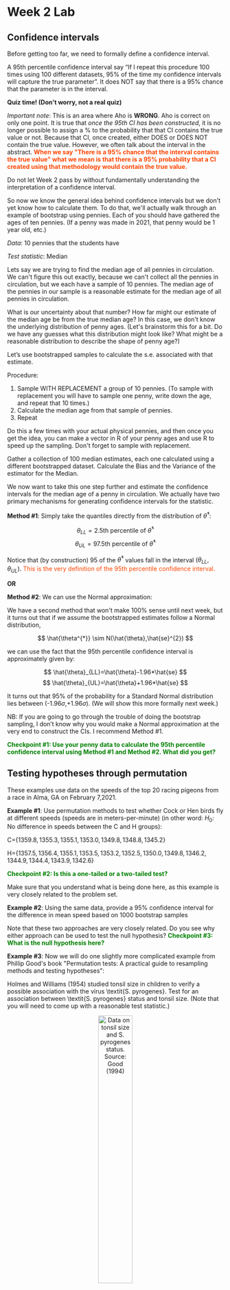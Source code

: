 Week 2 Lab
=============

Confidence intervals
-----------------------

Before getting too far, we need to formally define a confidence interval. 

A 95th percentile confidence interval say “If I repeat this procedure 100 times using 100 different datasets, 95% of the time my confidence intervals will capture the true parameter”. It does NOT say that there is a 95% chance that the parameter is in the interval.

**Quiz time! (Don't worry, not a real quiz)**

*Important note*: This is an area where Aho is **WRONG**. Aho is correct on only one point. It is true that *once the 95th CI has been constructed*, it is no longer possible to assign a $\%$ to the probability that that CI contains the true value or not. Because that CI, once created, either DOES or DOES NOT contain the true value. However, we often talk about the interval in the abstract. **<span style="color: orangered;">When we say "There is a 95$\%$ chance that the interval contains the true value" what we mean is that there is a 95$\%$ probability that a CI created using that methodology would contain the true value.</span>**

Do not let Week 2 pass by without fundamentally understanding the interpretation of a confidence interval. 

So now we know the general idea behind confidence intervals but we don't yet know how to calculate them. To do that, we'll actually walk through an example of bootstrap using pennies. Each of you should have gathered the ages of ten pennies. (If a penny was made in 2021, that penny would be 1 year old, etc.)

*Data*: 10 pennies that the students have

*Test statistic*: Median

Lets say we are trying to find the median age of all pennies in circulation. We can't figure this out exactly, because we can't collect all the pennies in circulation, but we each have a sample of 10 pennies. The median age of the pennies in our sample is a reasonable estimate for the median age of all pennies in circulation. 

What is our uncertainty about that number? How far might our estimate of the median age be from the true median age? In this case, we don't know the underlying distribution of penny ages. (Let's brainstorm this for a bit. Do we have any guesses what this distribution might look like? What might be a reasonable distribution to describe the shape of penny age?) 

Let’s use bootstrapped samples to calculate the s.e. associated with that estimate.

Procedure: 
1. Sample WITH REPLACEMENT a group of 10 pennies. (To sample with replacement you will have to sample one penny, write down the age, and repeat that 10 times.)
2. Calculate the median age from that sample of pennies.
3. Repeat

Do this a few times with your actual physical pennies, and then once you get the idea, you can make a vector in R of your penny ages and use R to speed up the sampling. Don't forget to sample with replacement.

Gather a collection of 100 median estimates, each one calculated using a different bootstrapped dataset. Calculate the Bias and the Variance of the estimator for the Median.

We now want to take this one step further and estimate the confidence intervals for the median age of a penny in circulation. We actually have two primary mechanisms for generating confidence intervals for the statistic.

**Method #1**: Simply take the quantiles directly from the distribution of $\hat{\theta}^{*}$:

$$
\theta_{LL} = \mbox{2.5th percentile of } \hat{\theta}^{*}
$$
$$
\theta_{UL} = \mbox{97.5th percentile of } \hat{\theta}^{*}
$$

Notice that (by construction) 95$%$ of the $\hat{\theta}^{*}$ values fall in the interval $(\theta_{LL},\theta_{UL})$. <span style="color: orangered;">This is the very definition of the 95th percentile confidence interval.</span>

**OR** 

**Method #2**: We can use the Normal approximation:

We have a second method that won't make 100\% sense until next week, but it turns out that if we assume the bootstrapped estimates follow a Normal distribution, 

$$
\hat{\theta^{*}} \sim N(\hat{\theta},\hat{se}^{2})
$$

we can use the fact that the 95th percentile confidence interval is approximately given by:

$$
\hat{\theta}_{LL}=\hat{\theta}-1.96*\hat{se}
$$
$$
\hat{\theta}_{UL}=\hat{\theta}+1.96*\hat{se}
$$

It turns out that 95$\%$ of the probability for a Standard Normal distribution lies between (-1.96$\sigma$,+1.96$\sigma$). (We will show this more formally next week.) 

NB: If you are going to go through the trouble of doing the bootstrap sampling, I don’t know why you would make a Normal approximation at the very end to construct the CIs. I recommend Method #1.

**<span style="color: green;">Checkpoint #1: Use your penny data to calculate the 95th percentile confidence interval using Method #1 and Method #2. What did you get?</span>**

Testing hypotheses through permutation
------------------------------------

These examples use data on the speeds of the top 20 racing pigeons from a race in Alma, GA on February 7,2021. 

**Example #1**: Use permutation methods to test whether Cock or Hen birds fly at different speeds (speeds are in meters-per-minute) (in other word: $H_{0}$: No difference in speeds between the C and H groups):

C=$\{1359.8,1355.3,1355.1,1353.0,1349.8,1348.8,1345.2\}$

H=$\{1357.5,1356.4,1355.1,1353.5,1353.2,1352.5,1350.0,1349.8,1346.2,1344.9,1344.4,1343.9,1342.6\}$

**<span style="color: green;">Checkpoint #2: Is this a one-tailed or a two-tailed test?</span>**

Make sure that you understand what is being done here, as this example is very closely related to the problem set.


**Example #2**: Using the same data, provide a 95% confidence interval for the difference in mean speed based on 1000 bootstrap samples

Note that these two approaches are very closely related. Do you see why either approach can be used to test the null hypothesis? **<span style="color: green;">Checkpoint #3: What is the null hypothesis here?</span>**

**Example #3**: Now we will do one slightly more complicated example from Phillip Good's book "Permutation tests: A practical guide to resampling methods and testing hypotheses":

Holmes and Williams (1954) studied tonsil size in children to verify a possible association with the virus \textit{S. pyrogenes}. Test for an association between \textit{S. pyrogenes} status and tonsil size. (Note that you will need to come up with a reasonable test statistic.)

<div class="figure" style="text-align: center">
<img src="Table2categories.png" alt="Data on tonsil size and S. pyrogenes status. Source: Good (1994)" width="40%" />
<p class="caption">(\#fig:unnamed-chunk-1)Data on tonsil size and S. pyrogenes status. Source: Good (1994)</p>
</div>

Now lets consider the full dataset, where tonsil size is divided into three categories. How would we do the test now? **<span style="color: green;">Checkpoint #4: What is the new test statistic? (There are many options.)</span>** What 'labels' do you permute?

<div class="figure" style="text-align: center">
<img src="Table3categories.png" alt="Fill dataset on tonsil size and S. pyrogenes status. Source: Good (1994)" width="50%" />
<p class="caption">(\#fig:unnamed-chunk-2)Fill dataset on tonsil size and S. pyrogenes status. Source: Good (1994)</p>
</div>

Basics of bootstrap and jackknife
------------------------------------

To get started with bootstrap and jackknife techniques, we start by working through a very simple example. First we simulate some data


```r
x<-seq(0,9,by=1)
```

This will constutute our "data". Let's print the result of sampling with replacement to get a sense for it...


```r
table(sample(x,size=length(x),replace=T))
```

```
## 
## 2 3 4 6 8 
## 2 2 1 2 3
```

Now we will write a little script to take bootstrap samples and calculate the means of each of these bootstrap samples


```r
xmeans<-vector(length=1000)
for (i in 1:1000)
  {
  xmeans[i]<-mean(sample(x,replace=T))
  }
```

The actual number of bootstrapped samples is arbitrary *at this point* but there are ways of characterizing the precision of the bootstrap (jackknife-after-bootstrap) which might inform the number of bootstrap samples needed. *In practice*, people tend to pick some arbitrary but large number of bootstrap samples because computers are so fast that it is often easy to draw far more samples than are actually needed. When calculation of the statistic is slow (as might be the case if you are using the samples to construct a phylogeny, for example), then you would need to be more concerned with the number of bootstrap samples. 

First, lets just look at a histogram of the bootstrapped means and plot the actual sample mean on the histogram for comparison



```r
hist(xmeans,breaks=30,col="pink")
abline(v=mean(x),lwd=2)
```

<img src="Week-2-lab_files/figure-html/unnamed-chunk-6-1.png" width="672" />

Calculating bias and standard error
-----------------------------------

From these we can calculate the bias and standard deviation for the mean (which is the "statistic"):

$$
\widehat{Bias_{boot}} = \left(\frac{1}{k}\sum^{k}_{i=1}\theta^{*}_{i}\right)-\hat{\theta}
$$


```r
bias.boot<-mean(xmeans)-mean(x)
bias.boot
```

```
## [1] -0.0725
```

```r
hist(xmeans,breaks=30,col="pink")
abline(v=mean(x),lwd=5,col="black")
abline(v=mean(xmeans),lwd=2,col="yellow")
```

<img src="Week-2-lab_files/figure-html/unnamed-chunk-7-1.png" width="672" />

$$
\widehat{s.e._{boot}} = \sqrt{\frac{1}{k-1}\sum^{k}_{i=1}(\theta^{*}_{i}-\bar{\theta^{*}})^{2}}
$$


```r
se.boot<-sd(xmeans)
```

We can find the confidence intervals in two ways:

Method #1: Assume the bootstrap statistics are normally distributed


```r
LL.boot<-mean(xmeans)-1.96*se.boot #where did 1.96 come from?
UL.boot<-mean(xmeans)+1.96*se.boot
LL.boot
```

```
## [1] 2.601961
```

```r
UL.boot
```

```
## [1] 6.253039
```

Method #2: Simply take the quantiles of the bootstrap statistics


```r
quantile(xmeans,c(0.025,0.975))
```

```
##   2.5%  97.5% 
## 2.6975 6.3000
```

Let's compare this to what we would have gotten if we had used normal distribution theory. First we have to calculate the standard error:


```r
se.normal<-sqrt(var(x)/length(x))
LL.normal<-mean(x)-qt(0.975,length(x)-1)*se.normal
UL.normal<-mean(x)+qt(0.975,length(x)-1)*se.normal
LL.normal
```

```
## [1] 2.334149
```

```r
UL.normal
```

```
## [1] 6.665851
```

In this case, the confidence intervals we got from the normal distribution theory are too wide.

**<span style="color: green;">Checkpoint #6: Does it make sense why the normal distribution theory intervals are too wide?</span>** Because the original were were uniformly distributed, the data has higher variance than would be expected and therefore the standard error is higher than would be expected.

There are two packages that provide functions for bootstrapping, 'boot' and 'boostrap'. We will start by using the 'bootstrap' package, which was originally designed for Efron and Tibshirani's monograph on the bootstrap. 

To test the main functionality of the 'bootstrap' package, we will use the data we already have. The 'bootstrap' function requires the input of a user-defined function to calculate the statistic of interest. Here I will write a function that calculates the mean of the input values.


```r
library(bootstrap)
theta<-function(x)
  {
    mean(x)
  }
results<-bootstrap(x=x,nboot=1000,theta=theta)
results
```

```
## $thetastar
##    [1] 4.7 5.3 3.3 4.2 4.0 5.7 5.5 4.1 5.6 4.4 5.0 4.0 4.7 3.1 4.5 4.8 2.9 5.0
##   [19] 4.7 3.2 4.3 2.9 5.4 5.1 6.5 3.9 4.0 4.2 4.3 4.8 4.4 4.9 3.4 4.3 2.5 3.1
##   [37] 4.3 5.2 4.4 4.9 3.6 6.2 4.2 3.9 4.0 6.5 5.5 6.5 3.7 4.9 3.9 3.7 5.2 4.8
##   [55] 4.2 4.5 5.3 3.5 5.7 5.1 4.7 4.6 3.2 6.8 3.5 5.1 4.1 5.1 5.2 2.7 4.8 4.3
##   [73] 5.6 2.3 5.1 4.7 4.9 5.7 5.0 4.5 4.5 5.7 3.8 4.1 7.1 3.1 5.6 3.4 4.2 4.4
##   [91] 4.6 3.6 4.2 5.7 4.3 3.8 4.4 2.0 4.3 5.5 4.3 4.4 3.8 4.3 3.5 4.0 4.8 3.0
##  [109] 3.7 3.8 5.5 4.2 2.6 5.5 3.6 3.8 4.8 6.4 5.1 5.3 2.9 4.7 3.7 5.1 4.0 2.4
##  [127] 5.0 3.9 5.8 4.9 3.7 4.6 4.8 2.3 3.7 6.2 4.7 5.0 4.5 3.9 5.2 5.6 3.6 5.5
##  [145] 4.4 5.0 3.7 3.9 5.3 3.0 5.4 4.7 5.6 6.0 4.7 4.2 4.4 4.3 3.5 4.1 4.4 4.9
##  [163] 4.6 5.4 4.7 3.4 5.4 2.3 4.0 4.1 4.8 3.5 2.8 2.6 6.0 3.1 2.5 5.3 5.1 3.8
##  [181] 6.0 5.1 5.8 3.2 7.3 3.8 5.3 5.1 4.2 5.8 3.9 3.7 4.1 5.0 4.4 3.4 4.7 5.4
##  [199] 4.3 4.3 5.5 4.0 4.8 4.9 5.3 3.2 4.0 6.4 3.9 3.5 4.5 4.1 5.3 4.1 4.6 5.3
##  [217] 5.4 3.7 6.0 3.7 4.8 6.0 4.1 4.6 3.1 4.3 4.3 4.4 4.9 5.6 4.3 5.1 5.2 3.4
##  [235] 4.3 2.8 3.1 2.5 6.1 6.2 5.8 5.8 4.8 4.5 2.9 5.8 4.9 5.7 5.4 3.0 3.9 3.6
##  [253] 4.9 4.7 3.3 3.6 4.3 5.8 5.1 3.9 5.6 5.0 3.4 3.3 4.3 5.4 4.6 4.9 4.2 3.6
##  [271] 4.4 4.2 4.0 3.9 4.0 2.8 6.3 4.1 3.4 5.2 4.0 4.2 2.2 4.7 5.3 4.6 4.2 2.9
##  [289] 3.8 3.3 3.0 3.4 5.0 2.5 4.7 4.3 4.5 5.4 4.5 5.4 5.5 3.7 3.2 3.8 3.2 4.0
##  [307] 3.7 5.3 5.5 3.3 3.8 3.8 4.2 5.5 4.7 3.9 4.5 3.7 4.9 3.9 4.7 4.4 2.7 4.4
##  [325] 4.9 3.7 5.1 4.0 3.5 5.5 3.8 4.0 4.7 3.0 5.1 5.0 4.9 4.1 4.2 5.8 6.2 3.5
##  [343] 5.4 5.1 4.5 6.4 3.3 5.4 4.9 5.4 3.9 6.0 5.1 5.4 4.7 5.1 3.5 2.7 3.6 4.6
##  [361] 5.9 3.4 2.6 4.9 3.7 5.1 3.1 5.3 3.8 3.1 5.9 4.5 5.1 3.3 4.1 4.6 4.9 5.8
##  [379] 4.6 3.9 4.6 4.6 4.8 3.5 4.2 4.8 4.5 2.9 3.1 4.0 5.4 5.3 4.3 4.4 3.9 5.0
##  [397] 5.5 4.1 4.2 4.5 2.7 4.1 4.7 5.1 5.2 3.9 4.5 5.3 3.5 4.6 5.2 4.5 4.2 5.1
##  [415] 6.0 4.2 5.3 4.5 3.4 4.3 4.7 3.1 4.0 6.0 5.1 4.2 4.8 5.9 4.2 4.4 4.7 3.9
##  [433] 4.1 5.5 4.4 5.2 5.4 3.3 5.5 5.0 4.7 5.1 4.8 4.2 3.3 4.0 4.1 4.3 3.7 4.2
##  [451] 4.6 2.6 4.8 5.5 3.8 4.8 6.0 4.7 5.2 4.7 5.4 5.0 5.0 3.7 4.4 4.8 6.0 4.0
##  [469] 4.0 4.8 4.4 5.1 4.0 3.8 5.1 4.2 3.1 5.2 4.6 3.7 5.8 5.1 4.4 5.4 3.5 3.8
##  [487] 5.3 4.9 5.1 3.3 3.2 6.1 4.5 4.1 4.3 6.1 5.6 3.5 4.7 4.8 4.8 5.4 3.5 4.2
##  [505] 5.8 2.5 5.6 5.7 7.1 2.6 6.5 5.2 4.4 5.1 4.7 5.4 5.7 2.9 4.6 3.7 5.3 5.2
##  [523] 3.6 3.3 6.5 4.1 4.4 5.7 5.7 4.2 5.5 3.1 4.2 5.7 3.4 6.5 5.0 5.3 4.5 4.3
##  [541] 4.9 3.9 3.9 6.2 4.9 5.3 4.7 4.3 5.6 4.9 3.8 3.7 4.0 4.9 4.2 5.0 4.9 3.8
##  [559] 5.1 5.0 4.7 3.5 5.1 3.8 5.1 3.9 5.4 3.9 4.0 3.5 4.6 4.6 3.4 4.9 4.2 3.6
##  [577] 4.3 4.7 6.3 5.2 4.4 4.2 5.3 4.1 5.0 4.3 5.1 4.0 3.6 4.3 5.2 3.6 4.8 4.4
##  [595] 4.8 5.5 4.8 3.9 5.2 4.7 4.4 5.4 3.7 4.2 4.5 4.2 5.0 4.1 4.8 3.4 5.4 4.5
##  [613] 6.2 4.0 3.9 3.9 4.6 4.2 4.1 3.8 3.6 3.2 6.8 3.6 5.7 5.4 3.6 4.0 2.6 5.4
##  [631] 5.1 4.8 5.0 4.7 4.7 4.6 4.4 4.6 4.4 3.2 4.3 4.0 4.5 5.8 5.7 3.7 5.2 7.2
##  [649] 6.2 5.6 3.6 4.3 5.3 4.4 4.6 5.9 3.6 4.6 5.1 5.5 4.0 3.8 2.4 5.6 4.6 4.7
##  [667] 5.8 3.8 4.8 5.2 4.8 4.2 5.0 5.9 4.6 3.5 5.4 4.6 4.9 3.4 5.0 4.9 4.8 6.0
##  [685] 4.3 2.5 5.7 6.1 3.4 4.6 5.1 6.2 4.4 4.0 5.4 4.8 5.3 5.1 3.7 3.0 5.3 3.7
##  [703] 4.4 5.4 3.5 4.6 4.4 3.6 5.6 4.4 4.4 6.3 5.7 4.5 5.6 4.8 3.6 5.6 4.8 5.9
##  [721] 4.0 3.9 3.7 5.4 6.8 3.8 4.9 4.9 4.8 5.7 3.9 4.6 3.7 5.3 3.4 3.3 5.3 4.7
##  [739] 4.4 4.3 3.9 4.5 3.9 5.4 4.1 5.4 5.1 4.4 3.7 4.5 4.9 4.2 5.2 5.3 4.3 5.8
##  [757] 3.5 3.0 4.8 2.9 5.3 4.5 4.5 4.3 4.3 6.6 6.0 4.5 3.8 3.3 4.1 5.3 4.7 5.3
##  [775] 4.1 3.2 3.2 3.1 4.7 4.3 3.7 4.5 5.6 6.0 4.8 5.1 4.5 7.0 7.1 5.6 3.5 5.0
##  [793] 5.1 4.8 4.4 4.2 5.7 4.3 6.7 3.4 4.9 5.1 5.6 5.4 5.7 5.5 4.3 3.1 4.8 4.9
##  [811] 4.2 3.6 4.9 3.3 5.4 5.0 3.5 4.5 5.3 3.9 4.9 3.0 4.5 2.4 5.0 4.0 4.6 4.5
##  [829] 4.6 4.3 4.4 4.5 4.4 3.3 4.3 4.3 6.2 4.7 6.8 4.4 2.2 5.7 5.2 4.2 3.4 3.3
##  [847] 4.8 5.0 6.9 4.6 3.5 4.4 4.1 3.5 3.7 4.4 4.4 4.3 6.5 5.1 4.1 4.7 4.2 4.7
##  [865] 4.6 4.8 5.4 4.9 3.2 4.4 4.1 5.0 3.3 6.3 4.7 6.7 3.2 4.8 4.6 3.9 5.8 5.0
##  [883] 4.2 4.4 4.7 4.4 4.3 5.0 4.3 5.7 3.6 3.5 2.5 4.4 4.4 4.5 3.3 4.6 4.8 4.6
##  [901] 4.7 3.2 5.9 5.4 3.8 3.8 5.3 4.3 4.0 4.1 3.9 3.9 5.6 4.4 4.9 3.8 3.1 4.3
##  [919] 6.4 3.6 6.3 4.7 4.6 6.2 4.9 3.1 5.4 4.5 3.5 4.5 4.4 2.6 4.1 4.6 3.7 4.3
##  [937] 4.1 5.0 5.1 4.3 5.4 4.7 4.7 3.2 3.7 3.7 4.1 5.7 5.0 4.2 4.8 4.5 5.1 3.8
##  [955] 4.0 3.3 4.8 3.2 3.7 3.1 6.4 5.1 4.3 4.3 4.7 5.3 5.4 6.0 4.9 4.0 5.1 3.8
##  [973] 5.1 4.7 4.2 4.3 2.5 4.5 5.9 3.3 5.2 5.3 4.2 4.4 4.5 3.2 4.7 4.3 4.6 3.2
##  [991] 5.2 4.0 4.9 3.9 3.6 3.4 3.7 6.6 4.6 4.9
## 
## $func.thetastar
## NULL
## 
## $jack.boot.val
## NULL
## 
## $jack.boot.se
## NULL
## 
## $call
## bootstrap(x = x, nboot = 1000, theta = theta)
```

```r
quantile(results$thetastar,c(0.025,0.975))
```

```
##  2.5% 97.5% 
##   2.7   6.4
```

Notice that we get exactly what we got last time. This illustrates an important point, which is that the bootstrap functions are often no easier to use than something you could write yourself.

You can also define a function of the bootstrapped statistics (we have been calling this theta) to pull out immediately any summary statistics you are interested in from the bootstrapped thetas.

Here I will write a function that calculates the bias of my estimate of the mean (which is 4.5 [i.e. the mean of the number 0,1,2,3,4,5,6,7,8,9])


```r
bias<-function(x)
  {
  mean(x)-4.5
  }
results<-bootstrap(x=x,nboot=1000,theta=theta,func=bias)
results
```

```
## $thetastar
##    [1] 4.6 5.1 5.3 3.7 4.4 4.2 4.2 5.1 4.8 4.9 4.6 4.1 5.3 5.1 3.7 3.9 4.7 6.7
##   [19] 4.9 5.2 5.6 4.4 5.2 4.1 4.8 5.2 5.1 5.6 3.3 4.1 3.7 5.2 5.3 3.7 3.6 3.9
##   [37] 4.3 3.3 3.9 5.2 6.5 3.1 4.4 6.3 4.1 4.0 4.3 4.2 6.0 6.1 5.2 4.1 4.4 3.4
##   [55] 3.8 5.1 5.1 3.4 3.8 4.1 5.4 2.8 4.8 4.8 5.2 4.5 4.6 4.9 5.0 4.8 4.2 5.6
##   [73] 4.0 1.9 4.9 3.8 3.5 4.5 5.8 5.4 4.8 4.6 4.0 4.6 3.7 4.6 4.4 5.0 4.5 5.3
##   [91] 3.7 3.1 5.8 4.3 5.1 2.6 5.2 3.6 4.8 4.2 6.0 4.8 4.7 4.2 5.2 4.9 1.6 5.5
##  [109] 4.2 6.5 3.2 3.4 4.9 4.0 3.8 3.8 5.3 3.3 4.5 3.9 5.7 4.3 2.6 2.4 3.4 4.2
##  [127] 4.8 3.4 5.9 2.5 3.0 3.6 4.9 2.8 2.9 4.2 4.9 3.9 5.8 4.2 3.6 5.1 4.1 4.3
##  [145] 4.1 4.4 4.0 5.2 3.7 6.2 1.9 4.7 3.6 5.2 4.7 2.1 2.9 5.0 3.6 5.3 5.5 4.5
##  [163] 5.2 3.4 4.7 3.5 4.5 4.0 4.4 5.1 4.7 4.2 4.9 4.8 4.8 5.9 4.4 4.5 3.9 3.2
##  [181] 3.9 5.7 4.4 4.3 5.4 4.1 4.7 4.4 3.7 4.7 4.2 5.3 3.6 5.3 2.6 4.2 2.7 3.8
##  [199] 5.1 4.8 3.7 5.3 3.6 5.1 5.4 2.7 3.9 4.0 2.5 3.4 5.5 5.2 2.3 5.2 1.6 3.9
##  [217] 5.8 2.8 4.4 4.7 5.8 6.2 5.1 5.4 3.1 5.6 3.9 4.0 4.4 4.1 5.6 4.1 5.3 3.2
##  [235] 2.7 4.5 5.1 4.8 4.1 3.2 5.5 3.4 5.3 4.1 6.5 3.8 4.2 4.2 6.3 4.6 4.1 4.5
##  [253] 4.1 4.3 3.5 2.2 4.7 4.5 6.5 4.4 2.8 4.7 4.2 4.2 4.3 4.6 5.3 3.7 5.4 3.5
##  [271] 4.6 4.0 5.4 5.3 4.7 4.2 5.0 4.3 5.3 5.7 4.8 5.1 4.4 4.6 4.3 3.8 4.7 4.2
##  [289] 4.6 4.6 3.7 4.4 4.8 4.9 4.4 4.7 3.3 4.1 3.2 6.3 5.3 5.0 2.8 6.1 4.5 3.9
##  [307] 4.7 4.0 4.0 5.4 7.1 3.5 5.5 3.5 3.1 4.3 5.8 5.1 3.8 3.2 5.2 5.6 5.0 4.8
##  [325] 3.0 4.0 4.7 3.3 4.2 4.9 5.3 5.3 5.4 2.5 4.7 4.0 6.3 5.0 3.4 2.9 3.7 6.0
##  [343] 4.8 3.6 4.8 4.5 5.2 3.6 5.3 2.7 6.1 3.9 4.2 4.8 4.2 6.7 6.0 3.8 6.4 4.2
##  [361] 3.3 4.9 5.4 4.8 4.2 3.3 5.4 3.4 5.3 5.7 6.3 4.8 3.9 6.5 5.4 4.6 4.0 2.6
##  [379] 5.0 3.6 3.3 4.2 3.5 4.3 4.4 5.0 5.3 3.0 5.7 5.6 4.1 4.6 3.3 5.0 4.7 3.8
##  [397] 4.7 3.3 3.4 4.9 5.7 3.6 4.6 4.0 2.9 5.0 4.1 4.3 3.7 4.7 4.4 6.3 4.7 4.0
##  [415] 4.7 3.0 5.8 3.8 3.0 4.8 3.8 3.4 4.7 6.3 5.5 4.8 5.9 6.0 4.2 4.4 3.4 3.4
##  [433] 4.4 4.2 4.9 3.8 4.3 5.1 4.5 4.3 6.1 4.0 5.4 6.2 4.4 5.1 4.8 6.1 4.4 3.7
##  [451] 6.0 5.3 3.6 3.4 5.5 4.3 3.7 4.9 4.7 5.1 4.9 5.4 3.5 6.0 4.0 3.7 3.4 5.3
##  [469] 3.5 3.4 4.8 4.2 5.6 4.4 2.9 5.2 4.4 3.9 3.2 4.7 5.2 3.1 4.6 4.6 4.9 5.0
##  [487] 5.8 3.9 4.9 3.4 4.5 4.7 4.9 5.3 3.6 5.6 4.3 5.2 4.2 5.6 3.0 5.1 5.2 3.6
##  [505] 6.4 6.9 2.7 5.2 3.9 3.2 2.4 4.9 3.3 4.1 4.0 4.5 4.5 3.9 3.4 4.7 3.6 5.5
##  [523] 4.7 4.5 3.5 3.4 5.1 3.8 5.8 6.3 2.6 4.4 5.0 4.0 3.4 4.0 4.9 4.9 3.9 4.8
##  [541] 4.6 4.9 4.0 3.9 5.9 4.3 3.5 4.1 2.7 4.9 4.2 6.5 5.1 3.2 5.6 6.7 5.7 3.9
##  [559] 5.0 3.6 5.3 3.4 4.5 2.9 5.2 3.9 4.8 4.2 3.5 4.3 5.2 5.2 5.0 3.0 4.1 5.3
##  [577] 4.8 3.0 4.1 4.3 3.1 3.6 3.9 5.0 1.8 4.8 3.1 6.1 5.7 5.3 3.2 4.3 4.5 3.7
##  [595] 4.9 2.5 5.5 6.7 4.9 5.0 5.4 2.6 3.2 3.8 4.9 3.3 5.6 5.0 3.9 3.8 2.9 4.3
##  [613] 4.6 5.5 2.6 4.5 3.7 5.4 7.0 4.8 4.6 4.6 3.5 3.7 4.7 5.8 3.6 4.4 4.1 5.2
##  [631] 4.2 3.3 4.6 5.1 4.3 4.7 3.9 3.6 2.9 4.5 3.6 4.5 3.8 4.7 3.7 6.0 5.1 4.9
##  [649] 5.1 4.6 3.9 4.3 4.5 5.8 3.3 5.3 3.3 5.5 4.7 4.1 3.0 3.5 5.5 4.6 4.5 6.4
##  [667] 4.1 4.5 5.8 5.5 3.6 3.4 2.7 4.6 4.4 3.8 5.1 4.0 3.3 2.5 6.4 4.3 4.9 4.9
##  [685] 5.5 4.2 3.6 6.3 3.9 5.0 4.2 6.1 4.1 5.4 5.6 4.0 5.3 4.8 3.7 4.1 5.8 5.5
##  [703] 3.5 5.1 4.2 4.0 5.0 4.1 3.5 5.3 5.6 5.4 3.9 4.1 4.2 3.5 3.4 3.9 4.3 4.2
##  [721] 4.8 4.6 5.6 4.6 5.3 5.3 3.9 5.2 4.5 5.7 4.5 3.9 3.0 3.5 5.2 6.5 5.1 5.5
##  [739] 6.1 5.4 4.4 4.2 4.1 3.0 2.5 4.5 5.1 3.6 5.8 5.7 2.8 4.2 2.0 5.7 4.5 3.8
##  [757] 5.3 5.0 4.7 4.0 4.7 5.9 5.1 3.9 5.4 4.4 4.7 2.6 3.3 4.5 3.7 4.4 4.6 4.3
##  [775] 3.8 5.5 4.5 5.4 5.6 3.6 4.4 4.6 4.3 5.9 3.7 5.4 5.4 4.6 3.8 5.4 5.0 5.0
##  [793] 5.3 4.3 4.0 4.7 4.0 4.1 6.5 4.5 4.7 5.6 5.3 5.5 4.6 4.3 4.1 4.6 4.5 5.3
##  [811] 5.0 4.7 5.8 4.1 5.5 4.4 3.9 4.1 4.2 5.1 4.9 3.9 5.3 5.6 5.1 4.7 3.7 4.1
##  [829] 4.5 5.5 4.5 3.3 5.7 4.1 4.0 4.6 3.2 5.9 4.9 4.2 5.9 3.3 4.7 5.3 5.0 4.3
##  [847] 5.4 5.1 3.3 2.4 2.2 5.4 4.2 5.2 4.1 5.6 4.9 3.8 3.3 6.5 3.7 5.6 4.3 5.1
##  [865] 4.2 5.0 4.3 6.0 5.4 4.3 3.2 5.3 4.7 3.2 4.0 4.2 5.6 5.4 4.0 4.7 5.1 4.1
##  [883] 4.1 5.5 3.8 4.3 6.9 4.2 4.5 4.5 3.7 4.9 3.5 5.9 5.7 2.9 5.0 3.8 4.1 4.9
##  [901] 4.7 4.3 4.0 3.9 3.9 3.6 4.1 3.2 4.8 5.3 4.5 4.4 5.8 4.1 3.6 2.3 5.7 4.0
##  [919] 4.0 5.5 4.2 4.4 5.1 4.6 3.9 4.0 3.1 5.8 5.1 4.3 3.3 3.0 3.4 4.2 4.8 3.2
##  [937] 5.4 3.9 3.8 4.0 5.0 4.4 4.4 4.2 4.1 3.5 4.2 5.3 4.6 6.0 5.2 3.6 3.2 4.2
##  [955] 4.3 4.5 5.7 4.1 4.8 3.7 4.7 3.3 5.0 4.3 4.8 5.4 4.1 4.6 5.1 4.3 4.6 4.7
##  [973] 3.8 5.0 6.1 2.8 4.5 2.8 3.9 3.6 3.6 3.0 5.6 4.4 3.9 4.7 5.9 4.7 4.5 2.9
##  [991] 6.3 5.7 4.9 5.4 6.3 4.8 4.1 5.2 4.2 4.8
## 
## $func.thetastar
## [1] -0.0284
## 
## $jack.boot.val
##  [1]  0.534069401  0.443712575  0.232011331  0.121556886 -0.001719198
##  [6] -0.121635884 -0.167428571 -0.252840909 -0.454032258 -0.591591592
## 
## $jack.boot.se
## [1] 1.042236
## 
## $call
## bootstrap(x = x, nboot = 1000, theta = theta, func = bias)
```

Compare this to 'bias.boot' (our result from above). Why might it not be the same? Try running the same section of code several times. See how the value of the bias ($func.thetastar) jumps around? We should not be surprised by this because we can look at the jackknife-after-bootstrap estimate of the standard error of the function (in this case, that function is the bias) and we can see that it is not so small that we wouldn't expect some variation in these values.

Remember, everything we have discussed today are estimates. The statistic as applied to your data will change with new data, as will the standard error, the confidence intervals - everything! All of these values have sampling distributions and are subject to change if you repeated the procedure with new data.

Note that we can calculate any function of $\theta^{*}$. A simple example would be the 72nd percentile:


```r
perc72<-function(x)
  {
  quantile(x,probs=c(0.72))
  }
results<-bootstrap(x=x,nboot=1000,theta=theta,func=perc72)
results
```

```
## $thetastar
##    [1] 5.3 5.8 5.2 5.1 5.7 5.3 2.8 3.8 5.4 4.7 5.8 6.4 4.2 5.0 3.7 4.0 4.7 3.9
##   [19] 3.2 4.4 4.3 4.0 5.1 5.1 5.0 5.1 4.3 3.9 4.5 4.8 4.6 3.0 2.5 5.4 3.5 5.0
##   [37] 5.4 4.6 5.2 4.4 5.8 3.7 5.2 6.1 3.6 4.1 4.6 4.9 3.4 4.8 4.6 4.6 3.8 5.6
##   [55] 3.3 5.3 2.9 4.0 3.7 4.0 6.4 4.0 5.3 5.8 5.0 5.1 3.8 5.1 3.2 4.4 4.3 5.6
##   [73] 3.6 4.3 5.7 2.6 3.5 4.3 7.1 5.0 5.1 3.9 5.7 3.8 2.0 4.2 4.1 4.6 4.3 2.9
##   [91] 2.8 3.5 4.3 3.3 4.5 6.8 3.6 3.8 5.0 3.6 4.3 2.8 5.0 4.4 4.2 4.4 4.6 3.4
##  [109] 3.9 4.3 5.7 5.4 4.9 3.8 3.9 5.1 6.2 3.8 3.6 4.4 5.5 4.1 3.9 3.2 4.3 3.2
##  [127] 6.3 4.4 3.4 3.9 5.5 5.7 3.3 4.0 5.0 4.3 3.9 3.9 5.5 5.8 1.9 3.2 3.6 3.9
##  [145] 4.9 3.5 4.6 3.9 3.2 4.7 3.3 3.2 4.0 5.1 4.8 3.3 3.1 4.7 5.0 4.9 3.2 5.8
##  [163] 2.9 6.4 5.1 5.6 2.7 3.4 4.3 4.3 5.1 4.1 5.6 4.5 5.3 4.2 4.6 3.8 4.4 3.0
##  [181] 4.3 6.4 5.2 5.8 4.7 5.0 5.2 5.1 3.4 4.8 3.3 4.9 3.1 4.1 2.9 4.7 5.1 3.2
##  [199] 4.3 4.5 4.4 4.7 5.3 5.1 5.4 4.7 5.9 4.2 3.5 2.4 4.0 4.6 3.8 5.4 3.9 4.4
##  [217] 5.2 4.3 3.9 4.9 3.4 5.7 4.5 2.8 3.3 4.7 5.6 4.4 4.2 3.5 5.7 4.2 3.4 3.5
##  [235] 6.0 3.8 2.9 3.6 4.6 3.8 3.4 5.0 5.5 6.2 3.0 3.7 5.7 3.6 4.7 5.7 3.4 4.9
##  [253] 4.5 4.1 3.7 5.6 3.6 4.8 5.0 4.6 5.7 6.3 4.1 4.5 4.1 5.0 4.5 4.5 4.5 4.3
##  [271] 4.8 5.7 4.8 4.3 4.8 5.8 3.6 4.2 4.4 5.4 5.7 3.2 4.6 3.9 5.1 3.3 3.7 4.3
##  [289] 4.5 4.6 5.7 5.0 3.8 3.8 3.3 6.3 4.6 5.0 5.6 4.1 3.1 4.5 5.7 2.8 4.4 4.6
##  [307] 3.9 5.8 5.5 4.1 2.9 6.2 4.1 3.7 5.1 5.6 2.0 3.2 5.1 3.7 5.8 4.3 3.4 2.8
##  [325] 5.6 5.3 3.9 3.5 5.5 4.1 4.4 5.2 5.2 5.3 3.7 3.8 6.4 5.6 5.3 4.2 3.2 4.8
##  [343] 4.0 3.2 4.7 4.8 3.8 4.9 3.2 5.0 4.0 5.8 3.8 6.9 5.2 3.4 4.8 5.0 5.4 6.6
##  [361] 5.6 4.4 4.6 4.3 4.5 3.9 3.1 3.4 5.3 3.0 4.1 4.1 4.7 3.2 5.7 3.2 4.1 5.7
##  [379] 4.0 6.0 6.2 4.6 4.3 4.4 4.8 3.9 5.1 5.9 5.3 4.7 3.0 5.6 3.5 5.7 4.4 5.4
##  [397] 4.8 3.9 4.4 5.4 2.9 5.2 4.0 3.9 4.2 5.0 3.6 4.9 3.5 6.6 5.4 5.2 3.9 5.6
##  [415] 4.7 4.8 4.0 4.1 4.8 5.2 4.7 4.3 3.5 5.8 6.2 4.8 4.7 3.8 4.8 5.2 3.6 7.3
##  [433] 5.2 3.1 4.2 3.7 4.0 4.4 4.1 6.3 4.4 3.4 3.5 4.6 3.4 3.6 5.9 5.7 4.0 4.7
##  [451] 4.8 3.5 4.3 4.4 3.0 3.7 4.5 5.0 4.8 4.1 5.6 5.5 3.9 5.3 5.5 4.7 4.7 4.2
##  [469] 3.0 6.2 4.7 7.1 5.1 5.0 4.9 4.6 5.1 3.1 4.2 4.6 5.2 4.8 3.9 4.3 5.1 5.2
##  [487] 2.9 3.3 3.3 4.5 5.4 4.5 3.3 5.2 3.9 4.0 5.1 5.4 4.3 4.9 4.8 4.2 2.8 4.1
##  [505] 3.3 3.9 3.9 4.5 6.1 3.9 5.2 3.3 3.9 3.6 4.4 4.6 4.1 5.6 3.1 3.8 4.9 3.3
##  [523] 5.2 4.0 5.9 5.2 2.9 4.0 4.2 4.0 4.9 4.5 4.2 4.6 3.4 4.4 3.8 4.8 4.9 3.6
##  [541] 4.6 3.3 5.6 6.1 4.2 4.4 5.3 4.3 4.7 5.6 3.7 5.8 5.9 4.7 5.4 3.2 3.5 4.7
##  [559] 4.7 4.5 4.7 5.0 4.8 5.7 4.9 4.0 5.5 2.7 4.0 6.0 5.4 4.0 3.5 4.3 6.3 4.9
##  [577] 3.7 4.8 5.7 4.0 4.5 3.6 4.6 4.8 4.2 5.0 3.9 2.9 5.0 6.2 5.2 6.2 4.6 3.5
##  [595] 6.8 4.4 4.4 5.3 2.5 5.0 5.4 6.2 4.4 5.3 5.2 4.4 2.3 4.3 5.2 4.7 4.2 5.4
##  [613] 3.7 2.9 3.9 3.5 3.9 5.9 3.9 4.6 4.5 5.0 3.9 4.2 3.9 3.6 5.2 4.8 3.7 4.1
##  [631] 5.0 6.3 6.0 5.4 5.3 3.7 4.1 2.7 2.5 5.9 3.7 4.6 6.8 5.2 4.7 3.1 6.2 5.0
##  [649] 4.0 4.2 3.7 3.6 3.6 3.7 4.8 2.6 5.2 3.9 2.4 5.6 3.4 4.3 4.1 4.8 4.0 3.9
##  [667] 6.0 4.4 5.0 5.1 5.3 3.6 4.1 3.6 6.2 2.2 4.2 5.1 4.1 5.2 4.0 5.4 3.7 4.1
##  [685] 4.1 3.9 3.9 5.2 5.0 3.9 4.6 3.2 3.6 3.6 5.0 4.6 5.3 3.4 3.3 3.8 3.9 3.3
##  [703] 3.7 4.6 5.3 4.5 3.7 4.6 4.7 3.9 5.0 2.3 5.1 2.8 6.5 4.7 5.2 4.8 4.2 6.6
##  [721] 3.6 5.3 4.5 4.7 4.1 3.3 2.4 4.3 4.3 5.2 4.2 4.3 4.7 4.8 5.8 4.1 5.2 4.2
##  [739] 6.0 4.2 5.8 3.4 4.1 5.2 3.2 4.9 4.3 5.1 3.1 5.0 5.4 4.2 3.6 4.7 5.0 3.6
##  [757] 4.7 5.8 4.0 4.2 5.4 4.8 5.0 4.1 3.2 5.1 4.3 4.1 4.7 3.9 5.4 4.7 5.1 3.8
##  [775] 4.7 4.5 5.8 5.1 4.8 3.2 4.0 4.5 4.0 4.9 5.4 2.4 4.4 5.4 5.3 4.8 4.1 5.4
##  [793] 5.7 4.4 4.0 3.4 4.6 4.4 4.2 5.0 4.4 3.8 4.1 4.1 3.7 4.9 5.4 5.0 4.9 5.6
##  [811] 4.2 4.5 5.8 4.6 4.9 3.6 3.3 5.1 4.4 5.0 4.3 5.4 4.5 4.9 4.5 3.0 4.8 5.3
##  [829] 3.2 4.4 6.1 4.3 5.6 4.4 3.6 4.2 4.0 4.1 3.3 5.2 5.5 5.9 3.8 6.3 5.6 5.3
##  [847] 4.9 5.2 4.1 5.1 4.5 5.1 3.9 3.8 3.7 4.5 6.1 3.9 5.4 4.2 3.3 4.1 5.2 4.2
##  [865] 4.3 6.4 3.6 2.6 4.7 3.2 3.4 5.0 2.1 4.9 4.6 4.0 4.9 8.2 5.9 6.8 5.6 2.9
##  [883] 3.0 4.4 4.6 4.1 4.5 4.1 3.4 3.9 6.2 4.1 4.4 4.8 4.2 3.8 6.7 4.4 5.2 4.1
##  [901] 5.4 5.4 4.6 4.0 5.8 3.2 5.0 4.3 3.6 4.5 2.8 4.9 3.1 4.3 3.5 3.1 4.6 5.1
##  [919] 4.4 5.7 4.9 4.6 5.6 4.1 5.1 3.0 3.3 4.1 3.8 3.4 4.9 4.9 5.0 2.1 5.0 6.0
##  [937] 5.9 3.2 4.4 6.2 4.7 4.3 4.6 5.6 4.4 4.0 4.1 4.7 6.0 3.5 4.3 4.6 3.6 3.5
##  [955] 4.9 4.1 4.4 4.1 3.7 3.5 3.6 2.8 4.5 4.0 4.1 4.3 4.3 4.5 4.0 5.5 4.1 4.6
##  [973] 5.3 4.9 5.3 5.8 5.5 5.2 6.6 4.2 4.5 4.2 3.0 2.9 4.2 3.9 5.0 4.3 4.6 4.2
##  [991] 5.6 5.6 4.1 5.0 6.0 4.2 4.5 4.3 5.4 4.1
## 
## $func.thetastar
## 72% 
##   5 
## 
## $jack.boot.val
##  [1] 5.600 5.400 5.292 5.200 5.256 5.000 4.900 4.628 4.500 4.400
## 
## $jack.boot.se
## [1] 1.148685
## 
## $call
## bootstrap(x = x, nboot = 1000, theta = theta, func = perc72)
```

On Tuesday we went over an example in which we bootstrapped the correlation coefficient between LSAT scores and GPA. To do that, we sampled pairs of (LSAT,GPA) data with replacement. Here is a little script that would do something like that using (X,Y) data that are independently drawn from the normal distribution


```r
xdata<-matrix(rnorm(30),ncol=2)
```

Everyone's data is going to be different. With such a small sample size, it would be easy to get a positive or negative correlation by random change, but on average across everyone's datasets, there should be zero correlation because the two columns are drawn independently.


```r
n<-15
theta<-function(x,xdata)
  {
  cor(xdata[x,1],xdata[x,2])
  }
results<-bootstrap(x=1:n,nboot=50,theta=theta,xdata=xdata) 
#NB: xdata is passed to the theta function, not needed for bootstrap function itself
```

Notice the parameters that get passed to the 'bootstrap' function are: (1) the indexes which will be sampled with replacement. This is different that the raw data but the end result is the same because both the indices and the raw data get passed to the function 'theta' (2) the number of bootrapped samples (in this case 50) (3) the function to calculate the statistic (4) the raw data.

Lets look at a histogram of the bootstrapped statistics $\theta^{*}$ and draw a vertical line for the statistic as applied to the original data.


```r
hist(results$thetastar,breaks=30,col="pink")
abline(v=cor(xdata[,1],xdata[,2]),lwd=2)
```

<img src="Week-2-lab_files/figure-html/unnamed-chunk-17-1.png" width="672" />

Parametric bootstrap
---------------------

Let's do one quick example of a parametric bootstrap. We haven't introduced distributions yet (except for the Gaussian, or Normal, distribution, which is the most familiar), so lets spend a few minutes exploring the Gamma distribution, just so we have it to work with for testing out parametric bootstrap. All we need to know is that the Gamma distribution is a continuous, non-negative distribution that takes two parameters, which we call "shape" and "rate". Lets plot a few examples just to see what a Gamma distribution looks like. (Note that the Gamma distribution can be parameterized by "shape" and "rate" OR by "shape" and "scale", where "scale" is just 1/"rate". R will allow you to use either (shape,rate) or (shape,scale) as long as you specify which you are providing.

<img src="Week-2-lab_files/figure-html/unnamed-chunk-18-1.png" width="672" />


Let's generate some fairly sparse data from a Gamma distribution


```r
original.data<-rgamma(10,3,5)
```

and calculate the skew of the data using the R function 'skewness' from the 'moments' package. 


```r
library(moments)
theta<-skewness(original.data)
head(theta)
```

```
## [1] 0.8290768
```

What is skew? Skew describes how assymetric a distribution is. A distribution with a positive skew is a distribution that is "slumped over" to the right, with a right tail that is longer than the left tail. Alternatively, a distribution with negative skew has a longer left tail. Here we are just using it for illustration, as a property of a distribution that you may want to estimate using your data.

Lets use 'fitdistr' to fit a gamma distribution to these data. This function is an extremely handy function that takes in your data, the name of the distribution you are fitting, and some starting values (for the estimation optimizer under the hood), and it will return the parameter values (and their standard errors). We will learn in a couple weeks how R is doing this, but for now we will just use it out of the box. (Because we generated the data, we happen to know that the data are gamma distributed. In general we wouldn't know that, and we will see in a second that our assumption about the shape of the data really does make a difference.)


```r
library(MASS)
fit<-fitdistr(original.data,dgamma,list(shape=1,rate=1))
```

```
## Warning in densfun(x, parm[1], parm[2], ...): NaNs produced
```

```r
# fit<-fitdistr(original.data,"gamma")
# The second version would also work.
fit
```

```
##     shape       rate  
##   3.796760   7.956772 
##  (1.628872) (3.649663)
```

Now lets sample with replacement from this new distribution and calculate the skewness at each step:


```r
results<-c()
for (i in 1:1000)
  {
  x.star<-rgamma(length(original.data),shape=fit$estimate[1],rate=fit$estimate[2])
  results<-c(results,skewness(x.star))
  }
head(results)
```

```
## [1]  0.49898571 -0.56869553  0.52529602 -0.05042822  0.66838666 -0.09355234
```

```r
hist(results,breaks=30,col="pink",ylim=c(0,1),freq=F)
```

<img src="Week-2-lab_files/figure-html/unnamed-chunk-22-1.png" width="672" />

Now we have the bootstrap distribution for skewness (the $\theta^{*}$ s), we can compare that to the equivalent non-parametric bootstrap:


```r
results2<-bootstrap(x=original.data,nboot=1000,theta=skewness)
results2
```

```
## $thetastar
##    [1]  0.834098559  0.126728682  1.143113070  0.804579133  1.108325108
##    [6]  0.347624785  0.463543905  0.383129625  0.846499789  0.380177576
##   [11]  0.571459872  0.334710777  0.982415268  0.768309362  1.001540889
##   [16]  1.087559258  0.372797322  0.312635245  0.291023672  0.113734870
##   [21]  0.586481527  1.060592034 -0.051072180  1.327695941  0.464047443
##   [26]  0.413179218  0.460610669  1.054377736  0.623985950  0.079349133
##   [31]  0.891232284  0.816526193  1.278973732  0.802833576  0.813922883
##   [36]  1.153110693  0.727837773  0.460610669  0.532822131  0.627619390
##   [41]  0.807868745  0.536320955  1.184771614  0.335295164  1.658794044
##   [46]  0.612815523  0.569401179  1.144044847  0.064994361  0.657477696
##   [51]  1.077596273 -0.034605894  1.539307839  0.724395480  0.735624626
##   [56]  0.544778249  1.013105680  0.629550034  0.389404008  0.399485942
##   [61]  2.525596900  0.127039134  0.926310467  0.345219352  1.902476929
##   [66]  1.279301710  0.598791315  0.809870363  0.458418716  0.589308168
##   [71]  1.487212691  0.510418749  1.291595753  0.549725916  1.544800764
##   [76]  1.347201952  1.318143126  0.014515349  0.804646680  0.980724501
##   [81]  0.083178563  1.311071961  1.392130729  0.225588683  0.271930471
##   [86]  1.050760436 -0.254248175  0.247135959 -0.073273861 -0.306438892
##   [91]  1.221358593  1.780834742  1.040724385  0.905778419  0.108532351
##   [96]  2.390233751  0.976814390  1.370666843  0.512722269  0.214713114
##  [101]  0.415861841  1.605676253  1.007037548  0.950030287  0.194972434
##  [106]  0.585122872  0.503453768  0.547475245  0.841537146  0.688864821
##  [111]  0.399557520  0.187482140  0.643446335  0.658263568  0.911618222
##  [116]  0.537470969  0.550194645  0.953413978  0.615517598  0.108209509
##  [121]  0.840970364  0.812080517  0.820483386  1.671352999  1.097186620
##  [126]  0.902122973  0.684631553  0.597370204  1.547250293  0.874057453
##  [131]  0.697548621  0.499691998  0.824023384  0.834563738  0.701391967
##  [136]  0.728245297  1.299592421  0.748302114  0.410406187  0.302620305
##  [141]  0.235592368 -0.132165468  0.559538776  0.747249091  1.172228711
##  [146]  0.457483837  0.606862081  0.589871556  1.300991717  0.694549536
##  [151]  1.271963420  0.226579968  1.099891616  1.142889444  0.280561929
##  [156]  0.924697657 -0.211650586  0.891733144  0.929331760  0.382391344
##  [161]  0.520770715  2.131023112  0.881641029  0.019291629  0.125558779
##  [166]  1.958111601  0.358003873  0.377222180  1.100596726  0.701943085
##  [171]  1.564911802  0.253979274  0.064063882  0.406149234  0.671615693
##  [176] -0.059419730  1.647737231  0.280362744  0.521868147 -0.044700033
##  [181]  0.528539866  0.279140611  0.597165393  1.025285654  0.884509377
##  [186]  0.342785676  0.465781315  0.064044427  1.291764551 -0.171798132
##  [191]  0.864978167  0.269462006  0.347203762  0.629614238  1.214550311
##  [196]  0.790811973  1.081241640  0.948237537  1.019462637 -0.072168229
##  [201]  0.159794258  0.411787504  0.910063287  0.585661974  0.389315953
##  [206]  0.136828435  0.102012174  0.464983199  0.565238541  1.178372347
##  [211]  0.682221391  0.934024980  1.122840746  1.079043242 -0.062596311
##  [216]  0.898074019  0.750379570  1.060592034  1.292035546  0.311522764
##  [221]  1.048400781  0.439313139  1.200225369  0.777081366 -0.159111854
##  [226]  2.288465920  1.481951446  1.578719180  1.745256778  1.139943201
##  [231]  1.542983771  0.452802711  0.376267274  1.478950418  0.863707922
##  [236]  1.098682264  0.940449065  0.747883770  0.045319299  0.606959446
##  [241]  1.269285330  0.623385781  0.759856208  0.863808769  1.163008586
##  [246]  1.256152860  0.975156967  0.740092913 -0.082525317  0.924114759
##  [251]  0.679319448  0.725852855  2.586872843  1.131204379  0.901011658
##  [256]  0.833624518  1.024789102  0.521903331  1.378915670  1.626150084
##  [261]  0.958822445  0.568380967  0.970119528  0.978025693  0.477623484
##  [266] -0.066726615  0.467830171  2.306830539  1.519592038  0.844154618
##  [271]  0.831114459  0.445070803  1.170555442  0.820483386  0.605196126
##  [276]  0.764508271  1.549245476  0.782229367  0.521578915  1.124769719
##  [281]  1.085570205  0.912607151  1.980834795  0.516917627  1.076020063
##  [286]  0.633140777  0.845463183  0.924188912  2.551813794  0.758041284
##  [291]  0.515962858  0.850864441  2.376081909  1.235465974  1.527558482
##  [296]  1.050830450  0.386994611  2.129584819  0.599055055  0.664853319
##  [301]  1.115423181  1.590995247  0.212962498  0.906643661  1.209978748
##  [306]  0.439331281  2.131934505  0.953290503  1.635818919  1.524264814
##  [311]  1.534076300  1.010722855  1.196555970  1.395392629  0.729472323
##  [316]  0.021351730  0.230803606  0.316863430  0.936919428  0.766710837
##  [321]  0.598264592  0.542793864  0.435672290  0.713270150  1.465623767
##  [326]  0.724210743  0.611054327  0.568974629  0.920502678  0.596099897
##  [331]  1.186983878  0.469971054  0.292877433  0.972266335 -0.060956731
##  [336]  0.622894196  1.314330352  0.122084768  2.006377228  0.771961254
##  [341]  2.225390024  0.315743062  0.494688564  0.344465615  1.794775452
##  [346]  1.356714398  0.525188745  1.424545066  0.136168314  0.795134881
##  [351]  0.944319286  0.900678197  0.672635361  0.504046562  0.777978114
##  [356]  0.548708144  0.136434862  0.145956554  0.468433341  0.338564570
##  [361]  1.036462122  0.108137535  1.023110406  0.681216996  0.617287344
##  [366]  0.713211408  1.498946104  0.248992085  2.511896157  0.598963916
##  [371] -0.108520851  1.087663340  0.076944885  0.436773227  0.032180738
##  [376]  0.936154127  0.463281611  0.578288908  0.109515293  0.552557596
##  [381]  0.936791809 -0.538825741  0.948391977  0.197012306  1.210034056
##  [386]  1.389801302  0.602300845  1.901581190  1.005114137  0.021679537
##  [391]  0.769471324  0.276671598  0.923591754 -0.125020269  0.611895085
##  [396]  1.086322404  0.912829728  0.306539677  1.186465315 -0.058589450
##  [401]  0.076363795  0.673624977  0.831123552  0.717409621  0.677527618
##  [406]  0.010312164  1.555794620  1.307817023  0.276867770  0.027707010
##  [411]  0.307815325 -0.368963324  0.558964924  0.214547493  1.202921405
##  [416]  0.926214060  0.018768602  1.396196867  0.459862442  0.662415341
##  [421]  1.327402762  0.858879804  1.531603775  0.203256230  0.233606817
##  [426]  2.179796576  0.593829699  0.521497327 -0.279341419  0.154270847
##  [431]  1.807643487  0.440870603  0.622094773  0.458373623  0.298933477
##  [436]  0.763478149  0.532772235  0.645420718  1.909594604  0.029335934
##  [441]  1.111967488  0.082879081  1.041244479  0.722319134  0.679303708
##  [446]  0.227254359  1.308873054 -0.728816321  1.189211510  0.534457753
##  [451]  0.468150181  2.288989011  0.520078486  0.539055103  0.602105597
##  [456]  1.419169099  0.310283952  0.516760814  0.834563738  0.549414829
##  [461]  1.016139163  0.355131120  0.039361407  0.205000814  0.065718861
##  [466]  1.606162040  0.860960071  0.360640729  0.564470245  1.540227439
##  [471]  0.927033614  0.751128856  1.295992849  0.841674393  1.185567014
##  [476]  1.495254119  0.045889043  1.007459744  0.435225945  0.689820237
##  [481]  0.435431442  0.346829518  0.431396438  1.340528478  0.868684688
##  [486]  0.902315678  0.630892227  0.203069513  1.346493153  0.664133642
##  [491]  0.254207432  0.887252553  0.289158404  0.727357118  0.949876925
##  [496]  0.070424410  0.609642417  0.837640572  0.658955351  0.387741437
##  [501]  1.397663981  0.151533789  0.372349075  0.458187241  0.344147401
##  [506] -0.032231912  2.160567043  0.244438604  1.299592421  1.048289068
##  [511]  0.828194017  0.944779319  0.477833397  0.515909802  0.820428857
##  [516]  0.782182914  0.230802916  1.383384895  0.933879010  0.352284043
##  [521]  1.353090071 -0.227806208  0.491248109  0.777402886  0.296711785
##  [526]  1.379357324  0.513628712  0.953432549 -0.210023828  0.306604828
##  [531]  0.462198118  0.538509871  0.625660100  1.637254197  0.889855435
##  [536]  0.498234112  1.075067832 -0.218118815  1.643978300  1.766188345
##  [541]  0.380773794  0.439007197  1.356524187  1.496844875 -0.550124354
##  [546]  1.003310128  0.865143834 -0.114356898  0.604523499  1.054412854
##  [551] -0.306350862  1.573374302  0.638617796  0.763231561  1.235895408
##  [556]  0.376484190  0.705037388  0.853968937  1.362814466  1.924007486
##  [561]  0.484315088 -0.050578537  1.570310642  1.413016888  1.471796155
##  [566]  1.391383128  1.894793892 -0.090980070  0.175255940  0.781999227
##  [571]  0.892472489  0.696983640  0.171352441  0.693979557  1.184783451
##  [576] -0.008812059  0.704855424  0.211086699  1.118008165  0.443438954
##  [581]  0.729699268 -0.038059840  1.135346698  1.412517715  0.168058266
##  [586]  0.313048257 -0.372614965  0.982914037  0.782023398  1.015486798
##  [591]  1.003564057  0.126370349  1.185060213  0.007147919 -0.081458859
##  [596]  1.136440481  0.288250552  0.920019680  0.439007197  0.936996671
##  [601]  0.805027644  0.733999404  0.798049546  0.593509734  0.113356113
##  [606]  1.557362522  0.736252089  1.286940971  0.819491272  0.097105303
##  [611]  0.511335080  1.099891616  0.532724938  0.551017583  0.664208721
##  [616]  0.796870174  0.626995297  0.473108391  0.313333253  0.540869479
##  [621]  1.213769593  0.166302174  0.953952495  0.823433893  0.650320455
##  [626]  0.392772583  0.250245239  0.965172134  0.704925667 -0.383749841
##  [631]  0.152149748  0.516344561  0.401633010  1.315478438  2.113658936
##  [636]  0.280368555  0.784334762  0.205572596  0.323340652  0.984870493
##  [641]  0.815665218  0.295427245  0.392501097  0.755131433  0.073853150
##  [646]  0.485266694  0.258999999  0.033527293  0.345573920  1.952724348
##  [651]  0.475213284  0.467555701  1.184279266  0.822888276  1.494482910
##  [656]  0.989084928  0.936683285  0.520986796  1.159989900  1.906166629
##  [661]  0.508200161  0.847937709  1.864466840 -0.193846216  1.066474471
##  [666]  1.067597906  0.982759631  0.423436008  2.110106787  1.102176197
##  [671]  0.983716416  0.628297022  0.443645009  0.722064658  0.769863249
##  [676]  0.722697054  1.224473617  2.016986147  0.613840530  0.295342495
##  [681]  0.192890456  0.438968428  1.236462880  0.983452390  1.311621996
##  [686]  1.515631851  0.444968074  0.467306541  0.877731437  1.009122205
##  [691]  0.107287394  1.452117586  0.583996782  0.623269054  0.681619647
##  [696]  0.479104991  0.433971846  1.141735608  0.642874407  1.003612293
##  [701]  1.141060460  0.122631451  0.861717468  0.575543429  0.638932263
##  [706]  0.498693964 -0.277802314  1.202231353  1.101089396  0.383607796
##  [711]  0.824474559  1.282782560  0.985979502 -0.276219686  0.711409303
##  [716]  1.036364818  1.174610755  1.012981043  0.011494782  0.919726281
##  [721]  0.527523548  0.272798156  0.430919276  0.980679973  0.302613708
##  [726]  0.471912561  1.272987854  1.124583690  0.690776548  0.707563101
##  [731]  1.156377339  1.343791381  0.803939472 -0.234193290  0.757017486
##  [736]  0.634537334  1.644657936  1.162656918  0.215627367  0.194859991
##  [741]  1.219545946  0.485173834  0.669495298  0.644921076 -0.111253085
##  [746]  0.791341695  1.807727521  1.212689166  1.269868684 -0.052568611
##  [751]  0.667805829  1.748664049  1.378808768  0.309711836  0.441933359
##  [756]  0.529060771  0.116278854  0.891062085  0.370764652  1.067043678
##  [761]  0.376948349  1.163090249 -0.143002622  0.463156366  1.875077875
##  [766] -0.321449075  0.536428303  0.514459854  0.073488856  1.507502833
##  [771]  1.233441901  0.345331321  1.350249771  0.824546121  0.542610711
##  [776]  0.934685901  0.473842088  1.643978300  0.560230886  0.388038826
##  [781]  0.521122030  0.295079330  0.526101468 -0.242764529  0.389596106
##  [786]  0.660747556  0.428855964  1.952849999  0.438687032  1.677422356
##  [791]  1.360834000  0.491507801  1.184332307  1.553482722  0.500947721
##  [796]  0.900565990  1.119967047  2.126456113 -0.113675709  1.098894525
##  [801]  0.585090649  1.546982879  0.770142571  1.011833053  1.243058053
##  [806] -0.034490818  1.010404785  1.005575123  0.832760733  1.310474507
##  [811]  0.767766460  0.206746397  1.042656249  0.047679860  0.585169336
##  [816]  1.002063246  0.917007206  1.434316349  2.180494392  0.526284133
##  [821]  0.394905101  1.140281586  0.443577837  1.212689166  0.853731566
##  [826]  0.184756208  0.298566223  0.977073487  0.721646919  0.320924410
##  [831]  0.471285415  1.164855930  0.072766636  1.109848957  0.761032257
##  [836]  0.927656861  0.756121631  0.618013041  0.436850438  1.387854211
##  [841]  1.018687117 -0.586744690  0.437297628  1.217927251  1.176292956
##  [846] -0.192442626  0.898362496  2.555650798  0.605863898  1.080633736
##  [851]  0.655501939  1.062091117  0.412883495  0.936891346  1.833657069
##  [856]  1.208892787  0.682221391  1.232843919  0.037706188  0.807817447
##  [861]  1.933234071  0.750535352  1.327438676  0.541650666 -0.458935768
##  [866]  0.083757559  1.591423678  1.176909877  0.267315939  0.044307510
##  [871]  1.455105983  1.264048176  0.265472499  1.207321775  1.284349186
##  [876]  1.364570004  0.935386180  0.588026871 -0.137034602  0.186409374
##  [881] -0.605064866  0.321918278  0.351740666  1.290582796  1.530245502
##  [886]  0.077213071  0.537123775  0.080777689  0.638791701  1.038328572
##  [891]  1.175901432  2.194359853  0.452842082  1.291071403 -0.020941411
##  [896]  0.809517833  0.432948690  0.523497532  0.599944552  1.544647172
##  [901]  0.658457934  0.832958790  1.063935529  0.025383422  0.718683819
##  [906]  0.124216365  0.848511734  0.562830571  0.922537710  1.222054912
##  [911]  0.453555747  0.649367462  0.491248109  1.097537745 -0.032336030
##  [916]  0.774155322  0.701845339  1.626522647  0.373797290  0.442010867
##  [921]  1.334396974  0.590983087  0.446496595  0.447766996  0.492197097
##  [926]  0.901347954  0.379809686  1.443695359  0.427819337  0.023853933
##  [931]  0.093202564  1.009880503  0.997037385  1.223672357  0.463879440
##  [936]  0.623231919  0.171700763  0.011362104  1.975214938  1.081101820
##  [941]  0.548034798  1.346229024  0.201082183 -0.080916345 -0.162553620
##  [946]  0.350592789  0.558009116  0.491507801  0.273270880  1.364697950
##  [951]  0.917073551  0.484103808  0.438939320  0.501606261  0.831988016
##  [956] -0.739910118  1.397663981  0.629060264  0.486687702  1.355104762
##  [961] -0.065119933  0.315439071  0.072187349  0.591820153  0.652638332
##  [966]  0.733670134  0.438191336  1.200603736 -0.094811875  0.201455358
##  [971]  0.867113898  0.885125028  1.388011656 -0.420060651  0.327405799
##  [976]  1.057551505 -0.033898138  1.236152078  0.445175193  1.438435501
##  [981]  0.354837492  1.755775123  1.284992923  0.611322890  1.487560607
##  [986]  1.053209436  0.877601305  0.818794836  0.959418856  0.836972893
##  [991]  0.501268396  0.475836943  0.469040108  1.429230534  1.661578196
##  [996]  0.840109947  1.067597906  0.611347973  1.384253847  0.525045577
## 
## $func.thetastar
## NULL
## 
## $jack.boot.val
## NULL
## 
## $jack.boot.se
## NULL
## 
## $call
## bootstrap(x = original.data, nboot = 1000, theta = skewness)
```

```r
hist(results,breaks=30,col="pink",ylim=c(0,1),freq=F)
hist(results2$thetastar,breaks=30,border="purple",add=T,density=20,col="purple",freq=F)
```

<img src="Week-2-lab_files/figure-html/unnamed-chunk-23-1.png" width="672" />

What would have happened if we would have fit a normal distribution instead of a gamma distribution?


```r
fit2<-fitdistr(original.data,dnorm,start=list(mean=1,sd=1))
```

```
## Warning in densfun(x, parm[1], parm[2], ...): NaNs produced

## Warning in densfun(x, parm[1], parm[2], ...): NaNs produced

## Warning in densfun(x, parm[1], parm[2], ...): NaNs produced

## Warning in densfun(x, parm[1], parm[2], ...): NaNs produced

## Warning in densfun(x, parm[1], parm[2], ...): NaNs produced

## Warning in densfun(x, parm[1], parm[2], ...): NaNs produced

## Warning in densfun(x, parm[1], parm[2], ...): NaNs produced
```

```r
fit2
```

```
##       mean          sd    
##   0.47717624   0.25897112 
##  (0.08189386) (0.05790307)
```

```r
results.norm<-c()
for (i in 1:1000)
  {
  x.star<-rnorm(length(original.data),mean=fit2$estimate[1],sd=fit2$estimate[2])
  results.norm<-c(results.norm,skewness(x.star))
  }
head(results.norm)
```

```
## [1] -0.6951762 -0.8849272  1.4665180  0.3752777  0.2094954  0.7022194
```

```r
hist(results,breaks=30,col="pink",ylim=c(0,1),freq=F)
hist(results.norm,breaks=30,col="lightgreen",freq=F,add=T)
hist(results2$thetastar,breaks=30,border="purple",add=T,density=20,col="purple",freq=F)
```

<img src="Week-2-lab_files/figure-html/unnamed-chunk-24-1.png" width="672" />

All three methods (two parametric and one non-parametric) really do give different distributions for the bootstrapped statistic, so the choice of which method is best depends a lot on the situation, how much data you have, and what you might already know about the underlying distribution.

Jackknifing is just as easy at bootstrapping. Here we will do a trivial example for illustration. We will write a little function for the mean even though you could put the function in directly with 'jackknife(x,mean)'


```r
theta<-function(x)
  {
  mean(x)
  }
x<-seq(0,9,by=1)
results<-jackknife(x=x,theta=theta)
results
```

```
## $jack.se
## [1] 0.9574271
## 
## $jack.bias
## [1] 0
## 
## $jack.values
##  [1] 5.000000 4.888889 4.777778 4.666667 4.555556 4.444444 4.333333 4.222222
##  [9] 4.111111 4.000000
## 
## $call
## jackknife(x = x, theta = theta)
```

**<span style="color: green;">Checkpoint #7: Why do we not have to tell the 'jackknife' function how many replicates to do?</span>**

Let's compare this with what we would have obtained from bootstrapping


```r
results2<-bootstrap(x,1000,theta)
mean(results2$thetastar)-mean(x)  #this is the bias
```

```
## [1] 0.0141
```

```r
sd(results2$thetastar)  #the standard deviation of the theta stars is the SE of the statistic (in this case, the mean)
```

```
## [1] 0.9280908
```


Everything we have done to this point used the R package 'bootstrap' - now lets compare that with the R package 'boot'. To avoid any confusion (a.k.a. masking) between the two packages, I recommend detaching the bootstrap package from the workspace with


```r
detach("package:bootstrap")
```


The 'boot' package is now recommended over the 'bootstrap' package, but they give the same answers and to some extent it is personal preference which one prefers to use.

We will still use the mean as the statistic of interest, but we will have to write a new function for it because the syntax of the 'boot' package is slightly different:


```r
library(boot)
theta<-function(x,index)
  {
  mean(x[index])
  }
boot(x,theta,R=999)
```

```
## 
## ORDINARY NONPARAMETRIC BOOTSTRAP
## 
## 
## Call:
## boot(data = x, statistic = theta, R = 999)
## 
## 
## Bootstrap Statistics :
##     original      bias    std. error
## t1*      4.5 0.005705706   0.8978361
```

One of the main advantages to the 'boot' package over the 'bootstrap' package is the nicer formatting of the output.

Going back to our original code, lets see how we could reproduce all of these numbers:


```r
table(sample(x,size=length(x),replace=T))
```

```
## 
## 0 1 3 4 6 8 
## 2 1 3 1 2 1
```

```r
xmeans<-vector(length=1000)
for (i in 1:1000)
  {
  xmeans[i]<-mean(sample(x,replace=T))
  }
mean(x)
```

```
## [1] 4.5
```

```r
bias<-mean(xmeans)-mean(x)
se.boot<-sd(xmeans)
bias
```

```
## [1] 0.0094
```

```r
se.boot
```

```
## [1] 0.8970264
```

Why do our numbers not agree exactly with those of the boot package? This is because our estimates of bias and standard error are just estimates, and they carry with them their own uncertainties. That is one of the reasons we might bother doing jackknife-after-bootstrap.

The 'boot' package has a LOT of functionality. If we have time, we will come back to some of these more complex functions later in the semester as we cover topics like regression and glm.

